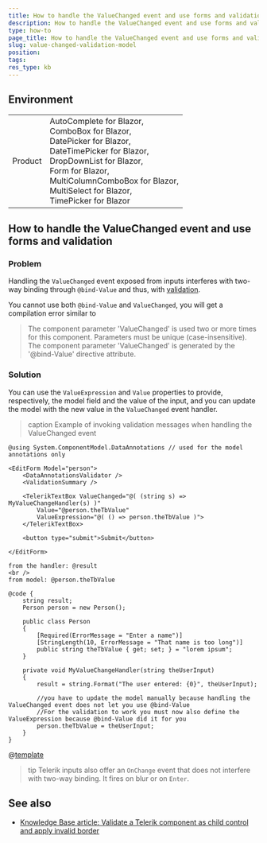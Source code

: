 ```yaml
---
title: How to handle the ValueChanged event and use forms and validation
description: How to handle the ValueChanged event and use forms and validation.
type: how-to
page_title: How to handle the ValueChanged event and use forms and validation
slug: value-changed-validation-model
position: 
tags: 
res_type: kb
---
```


## Environment

<table>
    <tbody>
        <tr>
            <td>Product</td>
            <td>
                AutoComplete for Blazor,<br />
                ComboBox for Blazor,<br />
                DatePicker for Blazor,<br />
                DateTimePicker for Blazor,<br />
                DropDownList for Blazor,<br />
                Form for Blazor,<br />
                MultiColumnComboBox for Blazor,<br />
                MultiSelect for Blazor,<br />
                TimePicker for Blazor
            </td>
        </tr>
    </tbody>
</table>


## How to handle the ValueChanged event and use forms and validation

### Problem

Handling the `ValueChanged` event exposed from inputs interferes with two-way binding through `@bind-Value` and thus, with [validation](slug://common-features/input-validation).

You cannot use both `@bind-Value` and `ValueChanged`, you will get a compilation error similar to

> The component parameter 'ValueChanged' is used two or more times for this component. Parameters must be unique (case-insensitive). The component parameter 'ValueChanged' is generated by the '@bind-Value' directive attribute.


### Solution

You can use the `ValueExpression` and `Value` properties to provide, respectively, the model field and the value of the input, and you can update the model with the new value in the `ValueChanged` event handler.

>caption Example of invoking validation messages when handling the ValueChanged event

````RAZOR
@using System.ComponentModel.DataAnnotations // used for the model annotations only

<EditForm Model="person">
    <DataAnnotationsValidator />
    <ValidationSummary />

    <TelerikTextBox ValueChanged="@( (string s) => MyValueChangeHandler(s) )" 
        Value="@person.theTbValue"
        ValueExpression="@( () => person.theTbValue )">
    </TelerikTextBox>

    <button type="submit">Submit</button>

</EditForm>

from the handler: @result
<br />
from model: @person.theTbValue

@code {
    string result;
    Person person = new Person();

    public class Person
    {
        [Required(ErrorMessage = "Enter a name")]
        [StringLength(10, ErrorMessage = "That name is too long")]
        public string theTbValue { get; set; } = "lorem ipsum";
    }

    private void MyValueChangeHandler(string theUserInput)
    {
        result = string.Format("The user entered: {0}", theUserInput);

        //you have to update the model manually because handling the ValueChanged event does not let you use @bind-Value
        //For the validation to work you must now also define the ValueExpression because @bind-Value did it for you
        person.theTbValue = theUserInput;
    }
}
````

@[template](/_contentTemplates/common/issues-and-warnings.md#valuechanged-lambda-required)

>tip Telerik inputs also offer an `OnChange` event that does not interfere with two-way binding. It fires on blur or on `Enter`.


## See also

* [Knowledge Base article: Validate a Telerik component as child control and apply invalid border ](slug://inputs-kb-validate-child-component)
